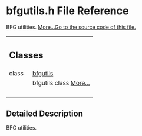 # bfgutils.h File Reference

<div class="contents">BFG utilities.   <a href="#details">More...</a><a href="bfgutils_8h_source.html">Go to the source code of this file.</a><table class="memberdecls"><tr class="heading"><td colspan="2"><h2 class="groupheader"><a id="nested-classes" name="nested-classes"></a> Classes</h2></td></tr><tr class="memitem:"><td class="memItemLeft" align="right" valign="top">class &#160;</td><td class="memItemRight" valign="bottom"><a class="el" href="interfacebfgutils.html">bfgutils</a></td></tr><tr class="memdesc:"><td class="mdescLeft">&#160;</td><td class="mdescRight">bfgutils class  <a href="interfacebfgutils.html#details">More...</a><br /></td></tr><tr class="separator:"><td class="memSeparator" colspan="2">&#160;</td></tr></table><a name="details" id="details"></a><h2 class="groupheader">Detailed Description</h2><div class="textblock">BFG utilities. </div></div> 
